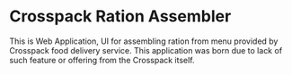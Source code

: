 # Crosspack Ration Assembler

This is Web Application, UI for assembling ration from menu
provided by Crosspack food delivery service. This application
was born due to lack of such feature or offering from the Crosspack
itself.